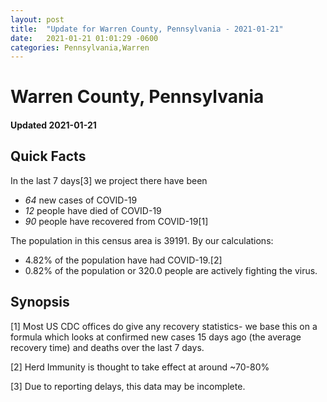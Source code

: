 ```yaml
---
layout: post
title:  "Update for Warren County, Pennsylvania - 2021-01-21"
date:   2021-01-21 01:01:29 -0600
categories: Pennsylvania,Warren
---
```


# Warren County, Pennsylvania
#### Updated 2021-01-21

## Quick Facts

In the last 7 days[3] we project there have been
- *64* new cases of COVID-19
- *12* people have died of COVID-19
- *90* people have recovered from COVID-19[1]

The population in this census area is 39191. By our calculations:
- 4.82% of the population have had COVID-19.[2]
- 0.82% of the population or 320.0 people are actively fighting the virus.

## Synopsis




[1] Most US CDC offices do give any recovery statistics- we base this on a formula which looks at confirmed new cases
15 days ago (the average recovery time) and deaths over the last 7 days.

[2] Herd Immunity is thought to take effect at around ~70-80%

[3] Due to reporting delays, this data may be incomplete.
 
    